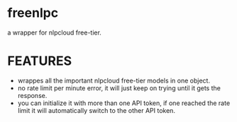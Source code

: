 # freenlpc
a wrapper for nlpcloud free-tier.

# FEATURES
- wrappes all the important nlpcloud free-tier models in one object.
- no rate limit per minute error, it will just keep on trying until it gets the response.
- you can initialize it with more than one API token, if one reached the rate limit it will automatically switch to the other API token.
